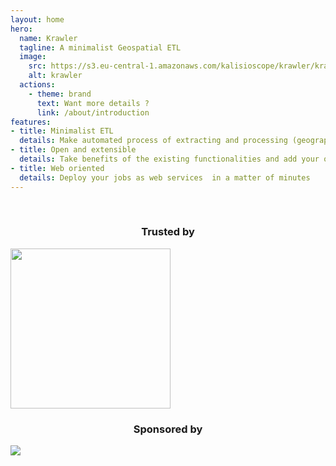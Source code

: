 ```yaml
---
layout: home
hero:
  name: Krawler
  tagline: A minimalist Geospatial ETL
  image:
    src: https://s3.eu-central-1.amazonaws.com/kalisioscope/krawler/krawler-icon-256x256.png
    alt: krawler
  actions:
    - theme: brand
      text: Want more details ?
      link: /about/introduction
features:
- title: Minimalist ETL
  details: Make automated process of extracting and processing (geographic) data from heterogeneous sources with ease
- title: Open and extensible
  details: Take benefits of the existing functionalities and add your owns operations to address your specific needs
- title: Web oriented
  details: Deploy your jobs as web services  in a matter of minutes
---
```


<ClientOnly>
	<p align="center"><br/>
		<center><h3>Trusted by</h3></center>
		<a href="https://www.airbus.com/"><img src="https://upload.wikimedia.org/wikipedia/commons/2/24/Airbus_logo_2017.png" width="256"/></a><br/>
		<center><h3>Sponsored by</h3></center>
		<a href="https://kalisio.com"><img src="https://s3.eu-central-1.amazonaws.com/kalisioscope/kalisio/kalisio-logo-black-256x84.png"></a>
	</p>
</ClientOnly>

